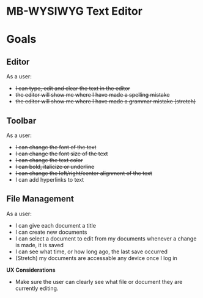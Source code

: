 # MB-WYSIWYG Text Editor

# Goals

## Editor

As a user:

- <del>I can type, edit and clear the text in the editor
- <del>the editor will show me where I have made a spelling mistake
- <del>the editor will show me where I have made a grammar mistake (stretch)

## Toolbar

As a user:

- <del>I can change the font of the text
- <del>I can change the font size of the text
- <del>I can change the text color
- <del>I can bold, italicize or underline
- <del>I can change the left/right/center alignment of the text
- I can add hyperlinks to text

## File Management

As a user:

- I can give each document a title
- I can create new documents
- I can select a document to edit from my documents
  whenever a change is made, it is saved
- I can see what time, or how long ago, the last save occurred
- (Stretch) my documents are accessable any device once I log in

<b>UX Considerations</b>

- Make sure the user can clearly see what file or document they are currently editing.
